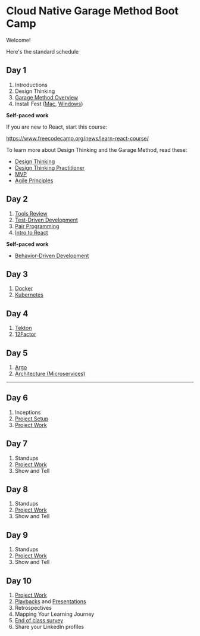 # Cloud Native Garage Method Boot Camp

Welcome!

Here's the standard schedule

## Day 1

1. Introductions
1. Design Thinking
1. [Garage Method Overview](https://ibm.box.com/s/2cdwroay4a4mpc0ti778c2hknol925q1)
1. Install Fest ([Mac](./computer-setup/mac.md), [Windows](./computer-setup/windows.md))

**Self-paced work**

If you are new to React, start this course:

https://www.freecodecamp.org/news/learn-react-course/

To learn more about Design Thinking and the Garage Method, read these:

- [Design Thinking](https://www.ibm.com/garage/method/practices/think/enterprise-design-thinking/)
- [Design Thinking Practitioner](https://www.ibm.com/design/thinking/page/courses/Practitioner)
- [MVP](https://www.ibm.com/garage/method/practices/think/practice_minimum_viable_product/)
- [Agile Principles](https://www.ibm.com/garage/method/practices/culture/practice_agile_principles/)

## Day 2

1. [Tools Review](./computer-setup/tools.md)
1. [Test-Driven Development](./tdd/README.md)
1. [Pair Programming](./xp/pair-programming.md)
1. [Intro to React](./react/README.md)

**Self-paced work**

- [Behavior-Driven Development](https://www.ibm.com/garage/method/practices/code/practice_behavior_driven_development/)

## Day 3

1. [Docker](https://www.katacoda.com/courses/docker)
1. [Kubernetes](https://cloudnative101.dev/lectures/kube-overview/)

## Day 4

1. [Tekton](./tekton/README.md)
1. [12Factor](https://cloudnative101.dev/lectures/cloud-native/)

## Day 5

1. [Argo](./argo/qa.md)
1. [Architecture (Microservices)](https://cloudnative101.dev/lectures/cloud-native/)

---

## Day 6

1. Inceptions
1. [Project Setup](./projects/index.md)
1. [Project Work](./projects/index.md)

## Day 7

1. Standups
1. [Project Work](./projects/index.md)
1. Show and Tell

## Day 8

1. Standups
1. [Project Work](./projects/index.md)
1. Show and Tell

## Day 9

1. Standups
1. [Project Work](./projects/index.md)
1. Show and Tell

## Day 10

1. [Project Work](./projects/index.md)
1. [Playbacks](./projects/playbacks.md) and [Presentations](./projects/presentation.md)
1. Retrospectives
1. Mapping Your Learning Journey
1. [End of class survey](https://www.surveygizmo.com/s3/6248994/Technology-Garage-Bootcamp-Survey)
1. Share your LinkedIn profiles
